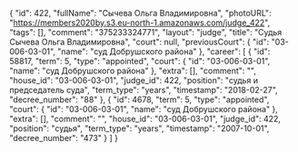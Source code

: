 {
    "id": 422,
    "fullName": "Сычева Ольга Владимировна",
    "photoURL": "https://members2020by.s3.eu-north-1.amazonaws.com/judge_422",
    "tags": [],
    "comment": "375233324771",
    "layout": "judge",
    "title": "Судья Сычева Ольга Владимировна",
    "court": null,
    "previousCourt": {
        "id": "03-006-03-01",
        "name": "суд Добрушского района"
    },
    "career": [
        {
            "id": 58817,
            "term": 5,
            "type": "appointed",
            "court": {
                "id": "03-006-03-01",
                "name": "суд Добрушского района"
            },
            "extra": [],
            "comment": "",
            "house_id": "03-006-03-01",
            "judge_id": 422,
            "position": "судья и председатель суда",
            "term_type": "years",
            "timestamp": "2018-02-27",
            "decree_number": "88"
        },
        {
            "id": 4678,
            "term": 5,
            "type": "appointed",
            "court": {
                "id": "03-006-03-01",
                "name": "суд Добрушского района"
            },
            "extra": [],
            "comment": "",
            "house_id": "03-006-03-01",
            "judge_id": 422,
            "position": "судья",
            "term_type": "years",
            "timestamp": "2007-10-01",
            "decree_number": "473"
        }
    ]
}